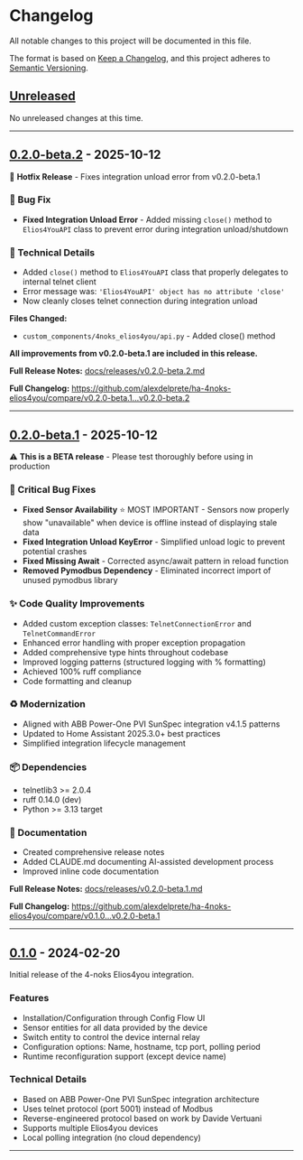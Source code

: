 # Changelog

All notable changes to this project will be documented in this file.

The format is based on [Keep a Changelog](https://keepachangelog.com/en/1.0.0/),
and this project adheres to [Semantic Versioning](https://semver.org/spec/v2.0.0.html).

## [Unreleased]

No unreleased changes at this time.

---

## [0.2.0-beta.2] - 2025-10-12

🔧 **Hotfix Release** - Fixes integration unload error from v0.2.0-beta.1

### 🐛 Bug Fix

- **Fixed Integration Unload Error** - Added missing `close()` method to `Elios4YouAPI` class to prevent error during integration unload/shutdown

### 📝 Technical Details

- Added `close()` method to `Elios4YouAPI` class that properly delegates to internal telnet client
- Error message was: `'Elios4YouAPI' object has no attribute 'close'`
- Now cleanly closes telnet connection during integration unload

**Files Changed:**
- `custom_components/4noks_elios4you/api.py` - Added close() method

**All improvements from v0.2.0-beta.1 are included in this release.**

**Full Release Notes:** [docs/releases/v0.2.0-beta.2.md](docs/releases/v0.2.0-beta.2.md)

**Full Changelog:** https://github.com/alexdelprete/ha-4noks-elios4you/compare/v0.2.0-beta.1...v0.2.0-beta.2

---

## [0.2.0-beta.1] - 2025-10-12

⚠️ **This is a BETA release** - Please test thoroughly before using in production

### 🐛 Critical Bug Fixes

- **Fixed Sensor Availability** ⭐ MOST IMPORTANT - Sensors now properly show "unavailable" when device is offline instead of displaying stale data
- **Fixed Integration Unload KeyError** - Simplified unload logic to prevent potential crashes
- **Fixed Missing Await** - Corrected async/await pattern in reload function
- **Removed Pymodbus Dependency** - Eliminated incorrect import of unused pymodbus library

### ✨ Code Quality Improvements

- Added custom exception classes: `TelnetConnectionError` and `TelnetCommandError`
- Enhanced error handling with proper exception propagation
- Added comprehensive type hints throughout codebase
- Improved logging patterns (structured logging with % formatting)
- Achieved 100% ruff compliance
- Code formatting and cleanup

### ♻️ Modernization

- Aligned with ABB Power-One PVI SunSpec integration v4.1.5 patterns
- Updated to Home Assistant 2025.3.0+ best practices
- Simplified integration lifecycle management

### 📦 Dependencies

- telnetlib3 >= 2.0.4
- ruff 0.14.0 (dev)
- Python >= 3.13 target

### 📝 Documentation

- Created comprehensive release notes
- Added CLAUDE.md documenting AI-assisted development process
- Improved inline code documentation

**Full Release Notes:** [docs/releases/v0.2.0-beta.1.md](docs/releases/v0.2.0-beta.1.md)

**Full Changelog:** https://github.com/alexdelprete/ha-4noks-elios4you/compare/v0.1.0...v0.2.0-beta.1

---

## [0.1.0] - 2024-02-20

Initial release of the 4-noks Elios4you integration.

### Features

- Installation/Configuration through Config Flow UI
- Sensor entities for all data provided by the device
- Switch entity to control the device internal relay
- Configuration options: Name, hostname, tcp port, polling period
- Runtime reconfiguration support (except device name)

### Technical Details

- Based on ABB Power-One PVI SunSpec integration architecture
- Uses telnet protocol (port 5001) instead of Modbus
- Reverse-engineered protocol based on work by Davide Vertuani
- Supports multiple Elios4you devices
- Local polling integration (no cloud dependency)

---

[Unreleased]: https://github.com/alexdelprete/ha-4noks-elios4you/compare/v0.2.0-beta.2...HEAD
[0.2.0-beta.2]: https://github.com/alexdelprete/ha-4noks-elios4you/compare/v0.2.0-beta.1...v0.2.0-beta.2
[0.2.0-beta.1]: https://github.com/alexdelprete/ha-4noks-elios4you/compare/v0.1.0...v0.2.0-beta.1
[0.1.0]: https://github.com/alexdelprete/ha-4noks-elios4you/releases/tag/v0.1.0
